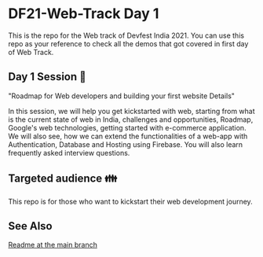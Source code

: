 # DF21-Web-Track Day 1

This is the repo for the Web track of Devfest India 2021. You can use this repo as your reference to check all the demos that got covered in first day of Web Track.

## Day 1 Session :microphone:

"Roadmap for Web developers and building your first website Details"

In this session, we will help you get kickstarted with web, starting from what is the current state of web in India, challenges and opportunities, Roadmap, Google's web technologies, getting started with e-commerce application. We will also see, how we can extend the functionalities of a web-app with Authentication, Database and Hosting using Firebase. You will also learn frequently asked interview questions.

## Targeted audience  :family: 

This repo is for those who want to kickstart their web development journey.

## See Also

[Readme at the main branch](https://github.com/DevFest-India/DF21-Web-Track/blob/main/README.md)
